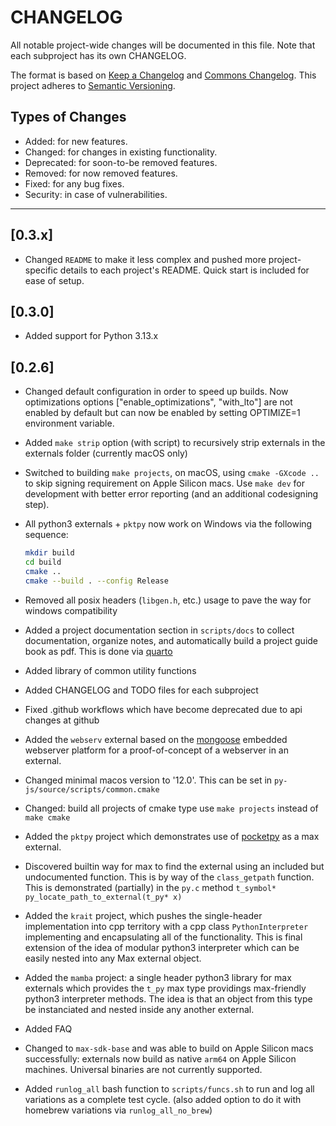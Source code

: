# CHANGELOG

All notable project-wide changes will be documented in this file. Note that each subproject has its own CHANGELOG.

The format is based on [Keep a Changelog](https://keepachangelog.com/en/1.0.0/) and [Commons Changelog](https://common-changelog.org). This project adheres to [Semantic Versioning](https://semver.org/spec/v2.0.0.html).

## Types of Changes

- Added: for new features.
- Changed: for changes in existing functionality.
- Deprecated: for soon-to-be removed features.
- Removed: for now removed features.
- Fixed: for any bug fixes.
- Security: in case of vulnerabilities.

---

## [0.3.x]

- Changed `README` to make it less complex and pushed more project-specific details to each project's README. Quick start is included for ease of setup.

## [0.3.0]

- Added support for Python 3.13.x

## [0.2.6]

- Changed default configuration in order to speed up builds. Now optimizations options ["enable_optimizations", "with_lto"] are not enabled by default but can now be enabled by setting OPTIMIZE=1 environment variable.

- Added `make strip` option (with script) to recursively strip externals in the externals folder (currently macOS only)

- Switched to building `make projects`, on macOS, using `cmake -GXcode ..` to skip signing requirement on Apple Silicon macs. Use `make dev` for development with better error reporting (and an additional codesigning step).

- All python3 externals + `pktpy` now work on Windows via the following sequence:

    ```bash
    mkdir build
    cd build
    cmake ..
    cmake --build . --config Release
    ```

- Removed all posix headers (`libgen.h`, etc.) usage to pave the way for windows compatibility

- Added a project documentation section in `scripts/docs` to collect documentation, organize notes, and automatically build a project guide book as pdf. This is done via [quarto](https://quarto.org)

- Added library of common utility functions

- Added CHANGELOG and TODO files for each subproject

- Fixed .github workflows which have become deprecated due to api changes at github

- Added the `webserv` external based on the [mongoose](https://github.com/cesanta/mongoose) embedded webserver platform for a proof-of-concept of a webserver in an external.

- Changed minimal macos version to '12.0'. This can be set in `py-js/source/scripts/common.cmake`

- Changed: build all projects of cmake type use `make projects` instead of `make cmake`

- Added the `pktpy` project which demonstrates use of [pocketpy](https://github.com/blueloveTH/pocketpy) as a max external.

- Discovered builtin way for max to find the external using an included but undocumented function. This is by way of the `class_getpath` function. This is demonstrated (partially) in the `py.c` method `t_symbol* py_locate_path_to_external(t_py* x)`

- Added the `krait` project, which pushes the single-header implementation into cpp territory with a cpp class `PythonInterpreter` implementing and encapsulating all of the functionality. This is final extension of the idea of modular python3 interpreter which can be easily nested into any Max external object.

- Added the `mamba` project: a single header python3 library for max externals which provides the `t_py` max type providings max-friendly python3 interpreter methods.  The idea is that an object from this type be instanciated and nested inside any another external.

- Added FAQ

- Changed to `max-sdk-base` and was able to build on Apple Silicon macs successfully: externals now build as native `arm64` on Apple Silicon machines. Universal binaries are not currently supported.

- Added `runlog_all` bash function to `scripts/funcs.sh` to run and log all variations as a complete test cycle. (also added option to do it with homebrew variations via `runlog_all_no_brew`)
